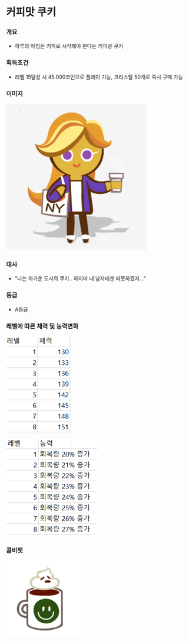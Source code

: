 # 커피맛 쿠키
### 개요
- 하루의 아침은 커피로 시작해야 한다는 커피광 쿠키
### 획득조건
- 레벨 15달성 시 45.000코인으로 플레이 가능, 크리스탈 50개로 즉시 구매 가능
### 이미지
![커피맛 쿠키](./VIEW-4.01.PNG)
### 대사
- "나는 차가운 도시의 쿠키.. 하지마 내 남자에겐 따뜻하겠지..."
### 등급
- A등급
### 레벨에 따른 체력 및 능력변화
![체력표](./VIEW-4.02.PNG)

![능력표](./VIEW-4.03.PNG)
### 콤비펫
![생크림 모카커피](./VIEW-4.04.PNG)
